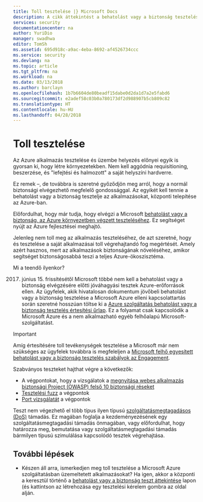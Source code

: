 ```yaml
---
title: Toll tesztelése |} Microsoft Docs
description: A cikk áttekintést a behatolást vagy a biztonság tesztelése (pentest) folyamat, és hogyan hajtsa végre az Azure-infrastruktúra futó alkalmazások elleni pentest.
services: security
documentationcenter: na
author: YuriDio
manager: swadhwa
editor: TomSh
ms.assetid: 695d918c-a9ac-4eba-8692-af4526734ccc
ms.service: security
ms.devlang: na
ms.topic: article
ms.tgt_pltfrm: na
ms.workload: na
ms.date: 03/13/2018
ms.author: barclayn
ms.openlocfilehash: 1b7b6604de80beadf15dabe0d2da1d7a2e5fabd6
ms.sourcegitcommit: e2adef58c03b0a780173df2d988907b5cb809c82
ms.translationtype: HT
ms.contentlocale: hu-HU
ms.lasthandoff: 04/28/2018
---
```

# <a name="pen-testing"></a>Toll tesztelése
Az Azure alkalmazás tesztelése és üzembe helyezés előnyei egyik is gyorsan ki, hogy létre környezetekben.  Nem kell aggódnia requisitioning, beszerzése, és "lefejtési és halmozott" a saját helyszíni hardverre.

Ez remek –, de továbbra is szeretné győződjön meg arról, hogy a normál biztonsági elvégezhető megfelelő gondossággal. Az egyikét kell tennie a behatolást vagy a biztonság tesztelje az alkalmazásokat, központi telepítése az Azure-ban.

Előfordulhat, hogy már tudja, hogy elvégzi a Microsoft [behatolást vagy a biztonság, az Azure környezetben végzett teszteléséhez](https://gallery.technet.microsoft.com/Cloud-Red-Teaming-b837392e). Ez segítséget nyújt az Azure fejlesztései meghajtó. 

Jelenleg nem toll meg az alkalmazás teszteléséhez, de azt szeretné, hogy és tesztelése a saját alkalmazásai toll végrehajtandó fog megértését. Amely azért hasznos, mert az alkalmazások biztonságának növeléséhez, amikor segítséget biztonságosabbá teszi a teljes Azure-ökoszisztéma.

Mi a teendő ilyenkor?

2017. június 15. frissítésétől Microsoft többé nem kell a behatolást vagy a biztonság elvégzésére előtti jóváhagyási tesztek Azure-erőforrások ellen. Az ügyfelek, akik hivatalosan dokumentum jövőbeli behatolást vagy a biztonság tesztelése a Microsoft Azure elleni kapcsolattartás során szeretné hosszúan töltse ki a [Azure szolgáltatás behatolást vagy a biztonság tesztelés értesítési űrlap](https://portal.msrc.microsoft.com/en-us/engage/pentest). Ez a folyamat csak kapcsolódik a Microsoft Azure és a nem alkalmazható egyéb felhőalapú Microsoft-szolgáltatást. 

>[!IMPORTANT] 
>Amíg értesítésére toll tevékenységek tesztelése a Microsoft már nem szükséges az ügyfelek továbbra is megfeleljen a [Microsoft felhő egyesített behatolást vagy a biztonság tesztelés szabályok az Engagement](https://technet.microsoft.com/mt784683). 

Szabványos teszteket hajthat végre a következők:

* A végpontokat, hogy a vizsgálatok a [megnyitása webes alkalmazás biztonsági Project (OWASP) felső 10 biztonsági réseket](https://www.owasp.org/index.php/Category:OWASP_Top_Ten_Project)
* [Tesztelési fuzz](https://blogs.microsoft.com/cybertrust/2007/09/20/fuzz-testing-at-microsoft-and-the-triage-process/) a végpontok
* [Port vizsgálatát](https://en.wikipedia.org/wiki/Port_scanner) a végpontok

Teszt nem végezhető el több típus ilyen típusú [szolgáltatásmegtagadásos (DoS)](https://en.wikipedia.org/wiki/Denial-of-service_attack) támadás. Ez magában foglalja a kezdeményezésének egy szolgáltatásmegtagadási támadás önmagában, vagy előfordulhat, hogy határozza meg, bemutatása vagy szolgáltatásmegtagadási támadás bármilyen típusú szimulálása kapcsolódó tesztek végrehajtása.

## <a name="next-steps"></a>További lépések

- Készen áll arra, ismerkedjen meg toll tesztelése a Microsoft Azure szolgáltatásban üzemeltetett alkalmazásokat? Ha igen, akkor a központi a keresztül történő a [behatolást vagy a biztonság teszt áttekintése](https://technet.microsoft.com/library/mt784683.aspx) lapon (és kattintson az létrehozása egy tesztelési kérelem gombra az oldal alján. 
